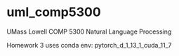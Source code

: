 # uml_comp5300
UMass Lowell COMP 5300 Natural Language Processing

Homework 3 uses conda env: pytorch_d_1_13_1_cuda_11_7